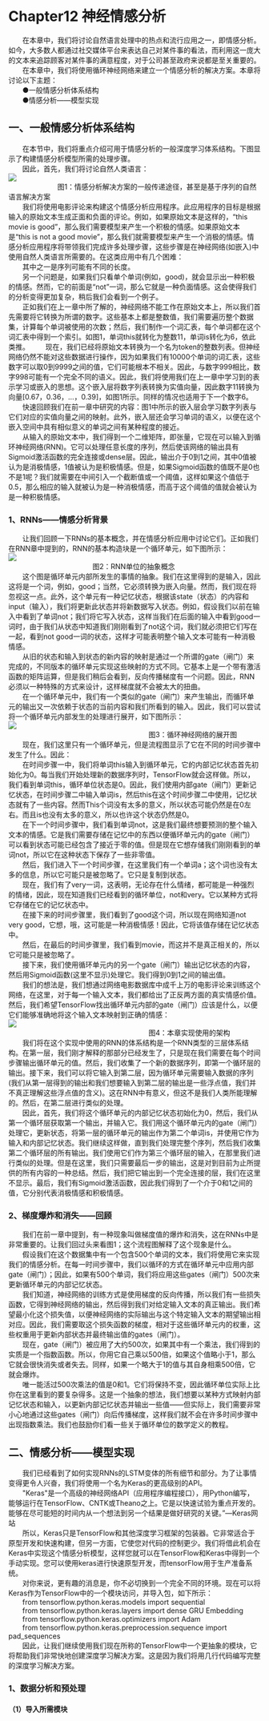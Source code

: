 # Chapter12  神经情感分析
&emsp;&emsp;在本章中，我们将讨论自然语言处理中的热点和流行应用之一，即情感分析。如今，大多数人都通过社交媒体平台来表达自己对某件事的看法，而利用这一庞大的文本来追踪顾客对某件事的满意程度，对于公司甚至政府来说都是至关重要的。<br>
&emsp;&emsp;在本章中，我们将使用循环神经网络来建立一个情感分析的解决方案。本章将讨论以下主题：<br>
&emsp;&emsp;●一般情感分析体系结构<br>
&emsp;&emsp;●情感分析——模型实现<br>
## 一、一般情感分析体系结构
&emsp;&emsp;在本节中，我们将重点介绍可用于情感分析的一般深度学习体系结构。下图显示了构建情感分析模型所需的处理步骤。<br>
&emsp;&emsp;因此，首先，我们将讨论自然人类语言：<br>
![](https://github.com/yanjiusheng2018/dlt/blob/master/src/content/Chapter12/chapter12_image/picture1.png)<br>
&emsp;&emsp;&emsp;&emsp;&emsp;&emsp;&emsp;图1：情感分析解决方案的一般传递途径，甚至是基于序列的自然语言解决方案<br>
&emsp;&emsp;我们将使用电影评论来构建这个情感分析应用程序。此应用程序的目标是根据输入的原始文本生成正面和负面的评论。例如，如果原始文本是这样的，“this movie is good”，那么我们需要模型来产生一个积极的情感。如果原始文本是“this is not a good movie”，那么我们就需要模型来产生一个消极的情感。情感分析应用程序将带领我们完成许多处理步骤，这些步骤是在神经网络(如嵌入)中使用自然人类语言所需要的。在这类应用中有几个困难：<br>
&emsp;&emsp;其中之一是序列可能有不同的长度。<br>
&emsp;&emsp;另一个问题是，如果我们只看单个单词(例如，good)，就会显示出一种积极的情感。然而，它的前面是“not”一词，那么它就是一种负面情感。这会使得我们的分析变得更加复杂，稍后我们会看到一个例子。<br>
&emsp;&emsp;正如我们在上一章中所了解的，神经网络不能工作在原始文本上，所以我们首先需要将它转换为所谓的数字。这些基本上都是整数值，我们需要遍历整个数据集，计算每个单词被使用的次数；然后，我们制作一个词汇表，每个单词都在这个词汇表中得到一个索引。如图1，单词this就转化为整数11，单词is转化为6，依此类推。
&emsp;&emsp;现在，我们已经将原始文本转换为一个名为token的整数列表。但神经网络仍然不能对这些数据进行操作，因为如果我们有10000个单词的词汇表，这些数字可以取0到9999之间的值，它们可能根本不相关。因此，与数字999相比，数字998可能有一个完全不同的语义。因此，我们将使用我们在上一章中学习到的表示学习或嵌入的思想。这个嵌入层将数字列表转换为实值向量，因此数字11转换为向量[0.67，0.36，…，0.39]，如图1所示。同样的情况也适用于下一个数字6。<br>
&emsp;&emsp;快速回顾我们在前一章中研究的内容：图1中所示的嵌入层会学习数字列表与它们对应的实值向量之间的映射。此外，嵌入层还会学习单词的语义，以便在这个嵌入空间中具有相似意义的单词之间有某种程度的接近。<br>
&emsp;&emsp;从输入的原始文本中，我们得到一个二维矩阵，即张量，它现在可以输入到循环神经网络(RNN)。它可以处理任意长度的序列，然后使该网络的输出具有Sigmoid激活函数的完全连接或dense层。因此，输出介于0到1之间，其中0值被认为是消极情感，1值被认为是积极情感。但是，如果Sigmoid函数的值既不是0也不是1呢？我们就需要在中间引入一个截断值或一个阈值，这样如果这个值低于0.5，那么相应的输入就被认为是一种消极情感，而高于这个阈值的值就会被认为是一种积极情感。<br>
### 1、RNNs——情感分析背景
&emsp;&emsp;让我们回顾一下RNNs的基本概念，并在情感分析应用中讨论它们。正如我们在RNN章中提到的，RNN的基本构造块是一个循环单元，如下图所示：<br>
![](https://github.com/yanjiusheng2018/dlt/blob/master/src/content/Chapter12/chapter12_image/picture2.png)<br>
&emsp;&emsp;&emsp;&emsp;&emsp;&emsp;&emsp;&emsp;&emsp;&emsp;&emsp;&emsp;图2：RNN单位的抽象概念<br>
&emsp;&emsp;这个图是循环单元内部所发生的事情的抽象。我们在这里得到的是输入，因此这将是一个词，例如，good；当然，它必须转换为嵌入向量。然而，我们现在将忽视这一点。此外，这个单元有一种记忆状态，根据该state（状态）的内容和input（输入），我们将更新此状态并将新数据写入状态。例如，假设我们以前在输入中看到了单词not；我们将它写入状态，这样当我们在后面的输入中看到good一词时，由于我们从状态中知道我们刚刚看到了not这个词，我们就必须把它们写在一起，看到not good一词的状态，这样才可能表明整个输入文本可能有一种消极情感。<br>
&emsp;&emsp;从旧的状态和输入到状态的新内容的映射是通过一个所谓的gate（闸门）来完成的，不同版本的循环单元实现这些映射的方式不同。它基本上是一个带有激活函数的矩阵运算，但是我们稍后会看到，反向传播梯度有一个问题。因此，RNN必须以一种特殊的方式来设计，这样梯度就不会被太大的扭曲。<br>
&emsp;&emsp;在一个循环单元中，我们有一个类似的gate（闸门）来产生输出，而循环单元的输出又一次依赖于状态的当前内容和我们所看到的输入。因此，我们可以尝试将一个循环单元内部发生的处理进行展开，如下图所示：<br>
![](https://github.com/yanjiusheng2018/dlt/blob/master/src/content/Chapter12/chapter12_image/picture3.png)<br>
&emsp;&emsp;&emsp;&emsp;&emsp;&emsp;&emsp;&emsp;&emsp;&emsp;&emsp;&emsp;&emsp;&emsp;&emsp;&emsp;&emsp;&emsp;&emsp;&emsp;图3：循环神经网络的展开图<br>
&emsp;&emsp;现在，我们这里只有一个循环单元，但是流程图显示了它在不同的时间步骤中发生了什么。因此：<br>
&emsp;&emsp;在时间步骤一中，我们将单词this输入到循环单元，它的内部记忆状态首先初始化为0。每当我们开始处理新的数据序列时，TensorFlow就会这样做。所以，我们看到单词this，循环单位状态是0。因此，我们使用内部gate（闸门）更新记忆状态，在时间步骤二中输入单词is，然后this在这个时间步骤二中使用，记忆状态就有了一些内容。然而This个词没有太多的意义，所以状态可能仍然是在0左右。而且is也没有太多的意义，所以也许这个状态仍然是0。<br>
&emsp;&emsp;在下一个时间步骤中，我们看到单词not，这是我们最终想要预测的整个输入文本的情感。它是我们需要存储在记忆中的东西以便循环单元内的gate（闸门）可以看到状态可能已经包含了接近于零的值。但是现在它想存储我们刚刚看到的单词not，所以它在这种状态下保存了一些非零值。<br>
&emsp;&emsp;然后，我们进入下一个时间步骤，在这里我们有一个单词a；这个词也没有太多的信息，所以它可能只是被忽略了。它只是复制到状态。<br>
&emsp;&emsp;现在，我们有了very一词，这表明，无论存在什么情绪，都可能是一种强烈的情绪，因此，现在知道我们已经看到的循环单位，not和very。它以某种方式将它存储在它的记忆状态中。<br>
&emsp;&emsp;在接下来的时间步骤里，我们看到了good这个词，所以现在网络知道not very good，它想，哦，这可能是一种消极情感！因此，它将该值存储在记忆状态中。<br>
&emsp;&emsp;然后，在最后的时间步骤里，我们看到movie，而这并不是真正相关的，所以它可能只是被忽略了。<br>
&emsp;&emsp;接下来，我们使用循环单元内的另一个gate（闸门）输出记忆状态的内容，然后用Sigmoid函数(这里不显示)处理它。我们得到0到1之间的输出值。<br>
&emsp;&emsp;我们的想法是，我们想通过网络电影数据库中成千上万的电影评论来训练这个网络，在这里，对于每一个输入文本，我们都给出了正反两方面的真实情感价值。然后，我们希望TensorFlow找出循环单元内部的gate（闸门）应该是什么，以便它们能够准确地将这个输入文本映射到正确的情感：<br>
![](https://github.com/yanjiusheng2018/dlt/blob/master/src/content/Chapter12/chapter12_image/picture4.png)<br>
&emsp;&emsp;&emsp;&emsp;&emsp;&emsp;&emsp;&emsp;&emsp;&emsp;&emsp;&emsp;&emsp;&emsp;&emsp;&emsp;&emsp;&emsp;&emsp;&emsp;图4：本章实现使用的架构<br>
&emsp;&emsp;我们将在这个实现中使用的RNN的体系结构是一个RNN类型的三层体系结构。在第一层，我们刚才解释的那部分已经发生了，只是现在我们需要在每个时间步骤输出循环单元的值。然后，我们收集了一个新的数据序列，即第一个循环层的输出。接下来，我们可以将它输入到第二层，因为循环单元需要输入数据的序列(我们从第一层得到的输出和我们想要输入到第二层的输出是一些浮点值，我们并不真正理解这些浮点值的含义)。这在RNN中有意义，但这不是我们人类所能理解的。然后，在第二层进行类似的处理。<br>
&emsp;&emsp;因此，首先，我们将这个循环单元的内部记忆状态初始化为0，然后，我们从第一个循环层获取第一个输出，并输入它。我们用这个循环单元内的gate（闸门）处理它，更新状态，将第一层的循环单元的输出作为第二个单词is，并使用它作为输入和内部记忆状态。我们继续这样做，直到我们处理完整个序列，然后我们收集第二个循环层的所有输出。我们使用它们作为第三个循环层的输入，在那里我们进行类似的处理。但是在这里，我们只需要最后一步的输出，这是对到目前为止所提供的所有内容的一种总结。然后，我们把它输出到一个完全连接的层，我们在这里不显示。最后，我们有Sigmoid激活函数，因此我们得到了一个介于0和1之间的值，它分别代表消极情感和积极情感。<br>
### 2、梯度爆炸和消失——回顾
&emsp;&emsp;我们在前一章中提到，有一种现象叫做梯度值的爆炸和消失，这在RNNs中是非常重要的。让我们回过头来看图1；这个流程图解释了这个现象是什么。<br> 
&emsp;&emsp;假设我们在这个数据集中有一个包含500个单词的文本，我们将使用它来实现我们的情感分析。在每一时间步骤中，我们以循环的方式在循环单元中应用内部gate（闸门）；因此，如果有500个单词，我们将应用这些gates（闸门）500次来更新循环单元的内部记忆状态。<br>
&emsp;&emsp;我们知道，神经网络的训练方式是使用梯度的反向传播，所以我们有一些损失函数，它得到神经网络的输出，然后得到我们对给定输入文本的真正输出。我们希望最小化这个损失值，以便神经网络的实际输出与这个特定输入文本的期望输出相对应。因此，我们需要取这个损失函数的梯度，相对于这些循环单元内的权重，这些权重用于更新内部状态并最终输出值的gates（闸门）。<br>
&emsp;&emsp;现在，gate（闸门）被应用了大约500次，如果其中有一个乘法，我们得到的实质是一个指数函数。所以，你用它自己乘以500倍，如果这个值略小于1，那么它就会很快消失或者失去。同样，如果一个略大于1的值与其自身相乘500倍，它就会爆炸。<br>
&emsp;&emsp;唯一能活过500次乘法的值是0和1。它们将保持不变，因此循环单位实际上比你在这里看到的要复杂得多。这是一个抽象的想法，我们想要以某种方式映射内部记忆状态和输入，以更新内部记忆状态并输出一些值——但实际上，我们需要非常小心地通过这些gates（闸门）向后传播梯度，这样我们就不会在许多时间步骤中出现指数乘法。我们也鼓励你们看一些关于循环单位的数学定义的教程。<br>
## 二、情感分析——模型实现
&emsp;&emsp;我们已经看到了如何实现RNNs的LSTM变体的所有细节和部分。为了让事情变得更令人兴奋，我们将使用一个名为Keras的更高级别的API。<br>
&emsp;&emsp;"Keras"是一个高级的神经网络API（应用程序编程接口），用Python编写，能够运行在TensorFlow、CNTK或Theano之上。它是以快速试验为重点开发的。能够在尽可能短的时间内从一个想法到另一个结果是做好研究的关键。”—Keras网站<br>
&emsp;&emsp;所以，Keras只是TensorFlow和其他深度学习框架的包装器。它非常适合于原型开发和快速构建，但另一方面，它使您对代码的控制更少。我们将借此机会在Keras中实现这个情感分析模型，这样您就可以在TensorFlow和Keras中得到一个手动实现。您可以使用keras进行快速原型开发，而tensorFlow用于生产准备系统。<br>
&emsp;&emsp;对你来说，更有趣的消息是，你不必切换到一个完全不同的环境。现在可以将Keras作为TensorFlow中的一个模块访问，并导入包，如下所示：<br>
&emsp;&emsp;from tensorflow.python.keras.models import sequential<br>
&emsp;&emsp;from tensorflow.python.keras.layers import dense GRU Embedding<br>
&emsp;&emsp;from tensorflow.python.keras.optimizers import Adam<br>
&emsp;&emsp;from tensorflow.python.keras.preprocession.sequence import pad_sequences<br>
&emsp;&emsp;因此，让我们继续使用我们现在所称的TensorFlow中一个更抽象的模块，它将帮助我们非常快地创建深度学习解决方案。这是因为我们将用几行代码编写完整的深度学习解决方案。<br>
### 1、数据分析和预处理
#### （1）导入所需模块
